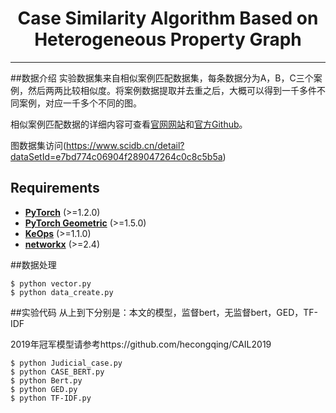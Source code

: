 <h1 align="center">Case Similarity Algorithm Based on Heterogeneous Property Graph</h1>


--------------------------------------------------------------------------------
##数据介绍
实验数据集来自相似案例匹配数据集，每条数据分为A，B，C三个案例，然后两两比较相似度。将案例数据提取并去重之后，大概可以得到一千多件不同案例，对应一千多个不同的图。

相似案例匹配数据的详细内容可查看[官网网站](http://cail.cipsc.org.cn/)和[官方Github](https://github.com/china-ai-law-challenge/CAIL2019)。

图数据集访问(https://www.scidb.cn/detail?dataSetId=e7bd774c06904f289047264c0c8c5b5a)
## Requirements

* **[PyTorch](https://pytorch.org/get-started/locally/)** (>=1.2.0)
* **[PyTorch Geometric](https://github.com/rusty1s/pytorch_geometric)** (>=1.5.0)
* **[KeOps](https://github.com/getkeops/keops)** (>=1.1.0)
* **[networkx](https://github.com/networkx/networkx)** (>=2.4)

##数据处理
```
$ python vector.py
$ python data_create.py
```

##实验代码
从上到下分别是：本文的模型，监督bert，无监督bert，GED，TF-IDF

2019年冠军模型请参考https://github.com/hecongqing/CAIL2019
```
$ python Judicial_case.py
$ python CASE_BERT.py
$ python Bert.py
$ python GED.py
$ python TF-IDF.py
```


